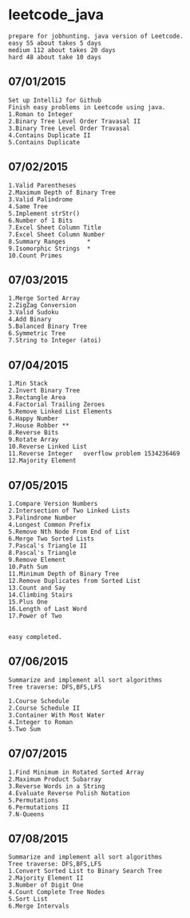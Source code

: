 # leetcode_java
	prepare for jobhunting. java version of Leetcode.
	easy 55 about takes 5 days
	medium 112 about takes 20 days
	hard 48 about take 10 days
07/01/2015
-------------
	Set up IntelliJ for Github
	Finish easy problems in Leetcode using java.
	1.Roman to Integer
	2.Binary Tree Level Order Travasal II
	3.Binary Tree Level Order Travasal
	4.Contains Duplicate II
	5.Contains Duplicate

07/02/2015
-------------
    1.Valid Parentheses
    2.Maximum Depth of Binary Tree
    3.Valid Palindrome
    4.Same Tree
    5.Implement strStr()
    6.Number of 1 Bits
    7.Excel Sheet Column Title
    7.Excel Sheet Column Number
    8.Summary Ranges      *
    9.Isomorphic Strings  *
    10.Count Primes

07/03/2015
-------------

    1.Merge Sorted Array
    2.ZigZag Conversion
    3.Valid Sudoku
    4.Add Binary
    5.Balanced Binary Tree
    6.Symmetric Tree
    7.String to Integer (atoi)

07/04/2015
---------------
    1.Min Stack
    2.Invert Binary Tree
    3.Rectangle Area
    4.Factorial Trailing Zeroes
    5.Remove Linked List Elements
    6.Happy Number
    7.House Robber **
    8.Reverse Bits
    9.Rotate Array
    10.Reverse Linked List
    11.Reverse Integer   overflow problem 1534236469
    12.Majority Element

07/05/2015
------------------

    1.Compare Version Numbers
    2.Intersection of Two Linked Lists
    3.Palindrome Number
    4.Longest Common Prefix
    5.Remove Nth Node From End of List
    6.Merge Two Sorted Lists
    7.Pascal's Triangle II
    8.Pascal's Triangle
    9.Remove Element
    10.Path Sum
    11.Minimum Depth of Binary Tree
    12.Remove Duplicates from Sorted List
    13.Count and Say
    14.Climbing Stairs
    15.Plus One
    16.Length of Last Word
    17.Power of Two


    easy completed.

07/06/2015
------------------
    Summarize and implement all sort algorithms
    Tree traverse: DFS,BFS,LFS

    1.Course Schedule
    2.Course Schedule II
    3.Container With Most Water
    4.Integer to Roman
    5.Two Sum


07/07/2015
------------------
    1.Find Minimum in Rotated Sorted Array
    2.Maximum Product Subarray
    3.Reverse Words in a String
    4.Evaluate Reverse Polish Notation
    5.Permutations
    6.Permutations II
    7.N-Queens

07/08/2015
------------------
    Summarize and implement all sort algorithms
    Tree traverse: DFS,BFS,LFS
    1.Convert Sorted List to Binary Search Tree
    2.Majority Element II
    3.Number of Digit One
    4.Count Complete Tree Nodes
    5.Sort List
    6.Merge Intervals